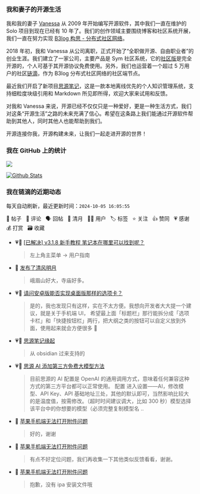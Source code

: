 ### 我和妻子的开源生活

我和我的妻子 [Vanessa](https://github.com/Vanessa219) 从 2009 年开始编写开源软件，其中我们一直在维护的 Solo 项目到现在已经有 10 年了。我们的创作领域主要围绕博客和社区系统开展，我们一直在努力实现 [B3log 构思 - 分布式社区网络](https://ld246.com/article/1546941897596)。

2018 年初，我和 Vanessa 从公司离职，正式开始了“全职做开源、自由职业者”的创业生涯。我们建立了一家公司，主要产品是 Sym 社区系统，它的[社区版](https://github.com/88250/symphony)是完全开源的，个人可基于其开源协议免费使用。另外，我们也运营着一个超过 5 万用户的社区[链滴](https://ld246.com)，作为 B3log 分布式社区网络的社区端节点。

最近我们开启了新项目[思源笔记](https://github.com/siyuan-note/siyuan)，这是一款本地离线优先的个人知识管理系统，支持细粒度块级引用和 Markdown 所见即所得，欢迎大家来试用和反馈。

对我和 Vanessa 来说，开源已经不仅仅只是一种爱好，更是一种生活方式，我们对这条“开源生活”之路的未来充满了信心。希望在这条路上我们能通过开源软件帮助到其他人，同时其他人也能帮助到我们。

开源连接你我，开源构建未来，让我们一起走进开源的世界！

### 我在 GitHub 上的统计

<a title="Hits" target="_blank" href="https://github.com/88250/88250"><img src="https://hits.b3log.org/88250/88250.svg"></a>

[![Github Stats](https://github-readme-stats.vercel.app/api?username=88250&theme=tokyonight&show_icons=true)](https://github.com/88250)

<!--events start -->

### 我在链滴的近期动态

每天自动刷新，最近更新时间：`2024-10-05 16:05:55`

📝 帖子 &nbsp; 💬 评论 &nbsp; 🗣 回帖 &nbsp; 🌙 清月 &nbsp; 👨‍💻 用户 &nbsp; 🏷️ 标签 &nbsp; ⭐️ 关注 &nbsp; 👍 赞同 &nbsp; 💗 感谢 &nbsp; 💰 打赏 &nbsp; 🗃 收藏

* 💗💬 [[已解决] v3.1.8 新手教程 笔记本在哪里可以找到呢？](https://ld246.com/article/1728042198607/comment/1728042366235#comments)

  > 左上角主菜单 → 用户指南
* 🌙 [发布了清风明月](https://ld246.com/member/88250/breezemoons/1728054484959)

  > 峨眉山好大，寺庙好多。
* 💗💬 [请问安卓版能否实现桌面版那样的选项卡？](https://ld246.com/article/1727961218344/comment/1727962817230#comments)

  > 是的，我也发现只有这样，实在不太方便。我想向开发者大大提一个建议，就是关于手机端 UI， 希望最上面「标题栏」那行能拆分成「选项卡栏」和「快捷按钮栏」两行，把大纲之类的按钮可以自定义放到外面，使用起来就会方便很多 🙏
* 💗💬 [思源笔记缘起](https://ld246.com/article/1619868273581/comment/1727941166412#comments)

  > 从 obsidian 过来支持的
* 💗📝 [思源 AI 添加第三方免费大模型方法](https://ld246.com/article/1727862165942)

  > 目前思源的 AI 配置是 OpenAI 的通用调用方式，意味着任何兼容这种方式的第三方平台都可以正常使用。 配置 进入设置——AI，修改模型、API Key、API 基础地址三处，其他的默认即可，当然影响比较大的是温度值，按需修改。（超时时间建议调大，比如 300 秒）模型选择该平台中的你想要的模型（必须完整复制模型名 ..
* 💬 [苹果手机端无法打开附件问题](https://ld246.com/article/1727262858752/comment/1727796027928#comments)

  > 好的，谢谢
* 💬 [苹果手机端无法打开附件问题](https://ld246.com/article/1727262858752/comment/1727795847774#comments)

  > 有点不好定位问题，我们再收集一下其他类似反馈看看，谢谢。
* 💬 [苹果手机端无法打开附件问题](https://ld246.com/article/1727262858752/comment/1727795386906#comments)

  > 抱歉，没有 ipa 安装文件哦


<!--events end -->
